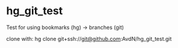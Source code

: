 hg_git_test
===========

Test for using bookmarks (hg) -> branches (git)

clone with:
hg clone git+ssh://git@github.com:AvdN/hg_git_test.git
